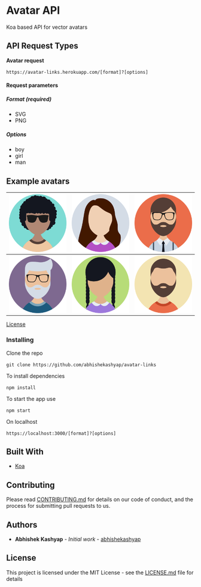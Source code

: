 # Avatar API
Koa based API for vector avatars

## API Request Types

**Avatar request**
```
https://avatar-links.herokuapp.com/[format]?[options]
```

#### Request parameters
##### Format _(required)_
* SVG
* PNG

##### Options
* boy
* girl
* man


## Example avatars

| ![Image of animated boy](avatars/img/boy-1.png "Image of animated boy") | ![Image of animated girl](avatars/img/girl-1.png "Image of animated girl") | ![Image of animated man](avatars/img/man-1.png "Image of animated man") |
| --- | --- | --- |
| ![Image of animated man](avatars/img/man.png "Image of animated man") | ![Image of animated girl](avatars/img/girl.png "Image of animated girl") |  ![Image of animated man](avatars/img/man-2.png "Image of animated man") |  ![Image of animated man](avatars/img/man-3.png "Image of animated man") |

[License](avatars/img/license.html)

### Installing

Clone the repo

```
git clone https://github.com/abhishekashyap/avatar-links
```

To install dependencies

```
npm install
```

To start the app use

```
npm start
```

On localhost

```
https://localhost:3000/[format]?[options]
```


## Built With

* [Koa](https://koajs.com)

## Contributing

Please read [CONTRIBUTING.md](CONTRIBUTING.md) for details on our code of conduct, and the process for submitting pull requests to us.

## Authors

* **Abhishek Kashyap** - *Initial work* - [abhishekashyap](https://github.com/abhishekashyap)

## License

This project is licensed under the MIT License - see the [LICENSE.md](LICENSE.md) file for details